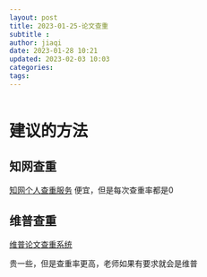 ```yaml
---
layout: post
title: 2023-01-25-论文查重
subtitle :
author: jiaqi
date: 2023-01-28 10:21
updated: 2023-02-03 10:03
categories: 
tags:
---
```

```toc
```

# 建议的方法
## 知网查重
[知网个人查重服务](https://cx.cnki.net/main.html#/login)
便宜，但是每次查重率都是0

## 维普查重

[维普论文查重系统](http://www.weipu.live/wpcc/query.html?tid=A2307692375423708167)

贵一些，但是查重率更高，老师如果有要求就会是维普